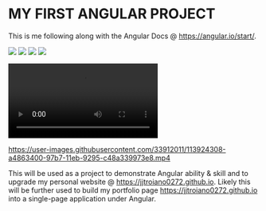 # MY FIRST ANGULAR PROJECT
This is me following along with the Angular Docs @ https://angular.io/start/.

<img src="http://www.giphy.com/gifs/F9LrIxsgX36htaryhI">
<img src="http://www.giphy.com/gifs/h1LjHdkQvP0PfWvuaR">
<img src="http://www.giphy.com/gifs/QwA0k1VEQtfNYL5K5E">
<img src="https://media.giphy.com/media/Lr0j9AiDcA9scAyPsb/giphy.mp4">

![Part 1/2](/docs/angular_demo_1.1.mp4)


https://user-images.githubusercontent.com/33912011/113924308-a4863400-97b7-11eb-9295-c48a339973e8.mp4




This will be used as a project to demonstrate Angular ability & skill and to upgrade my personal website @ https://jjtroiano0272.github.io.
Likely this will be further used to build my portfolio page https://jjtroiano0272.github.io into a single-page application under Angular.

